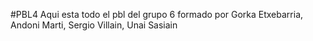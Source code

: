 #PBL4 
Aqui esta todo el pbl del grupo 6 formado por Gorka Etxebarria, Andoni Marti, Sergio Villain, Unai Sasiain


